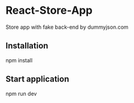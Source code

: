 # React-Store-App
Store app with fake back-end by dummyjson.com

<h2>Installation</h2>
npm install

<h2>Start application</h2>
npm run dev

